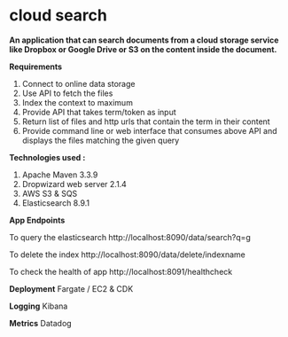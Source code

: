 # cloud search 

**An application that can search documents from a cloud storage service like Dropbox or Google Drive or S3 on the content inside the document.** 


**Requirements**
1. Connect to online data storage
2. Use API to fetch the files
3. Index the context to maximum
4. Provide API that takes term/token as input
5. Return list of files and http urls that contain the term in their content
6. Provide command line or web interface that consumes above API and displays the files matching the given query


**Technologies used :**
1. Apache Maven 3.3.9
2. Dropwizard web server 2.1.4
3. AWS S3 & SQS
4. Elasticsearch 8.9.1


**App Endpoints**

To query the elasticsearch
http://localhost:8090/data/search?q=g

To delete the index 
http://localhost:8090/data/delete/indexname

To check the health of app
http://localhost:8091/healthcheck


**Deployment**
Fargate / EC2 & CDK

**Logging**
Kibana

**Metrics**
Datadog
